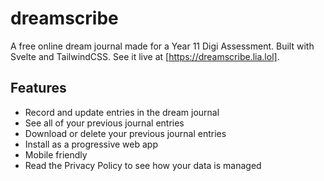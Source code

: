# dreamscribe

A free online dream journal made for a Year 11 Digi Assessment. Built with Svelte and TailwindCSS.
See it live at [https://dreamscribe.lia.lol].

## Features
- Record and update entries in the dream journal
- See all of your previous journal entries
- Download or delete your previous journal entries
- Install as a progressive web app
- Mobile friendly
- Read the Privacy Policy to see how your data is managed
